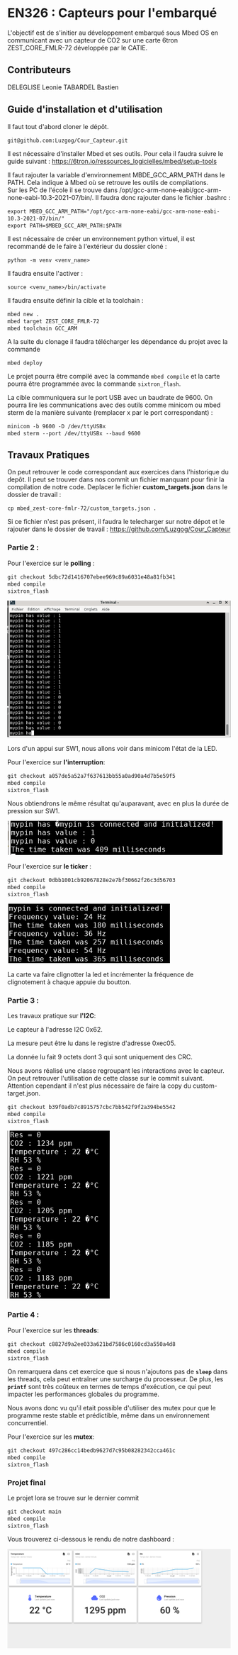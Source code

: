 # EN326 : Capteurs pour l'embarqué

L'objectif est de s'initier au développement embarqué sous Mbed OS en communicant avec un capteur de CO2 sur une carte 6tron ZEST_CORE_FMLR-72 développée par le CATIE.

## Contributeurs

DELEGLISE Leonie
TABARDEL Bastien

## Guide d'installation et d'utilisation

Il faut tout d'abord cloner le dépôt.

```
git@github.com:Luzgog/Cour_Capteur.git
```

Il est nécessaire d'installer Mbed et ses outils. Pour cela il faudra suivre le guide suivant : https://6tron.io/ressources_logicielles/mbed/setup-tools

Il faut rajouter la variable d'environnement MBDE_GCC_ARM_PATH dans le PATH. Cela indique à Mbed où se retrouve les outils de compilations.  
Sur les PC de l'école il se trouve dans /opt/gcc-arm-none-eabi/gcc-arm-none-eabi-10.3-2021-07/bin/. Il faudra donc rajouter dans le fichier .bashrc :

```
export MBED_GCC_ARM_PATH="/opt/gcc-arm-none-eabi/gcc-arm-none-eabi-10.3-2021-07/bin/"
export PATH=$MBED_GCC_ARM_PATH:$PATH
```

Il est nécessaire de créer un environnement python virtuel, il est recommandé de le faire à l'extérieur du dossier cloné :

```
python -m venv <venv_name>
```

Il faudra ensuite l'activer :

```
source <venv_name>/bin/activate
```

Il faudra ensuite définir la cible et la toolchain :
```
mbed new .
mbed target ZEST_CORE_FMLR-72
mbed toolchain GCC_ARM
```

A la suite du clonage il faudra télécharger les dépendance du projet avec la commande
```
mbed deploy
```


Le projet pourra être compilé avec la commande `mbed compile` et la carte pourra être programmée avec la commande `sixtron_flash`.

La cible communiquera sur le port USB avec un baudrate de 9600. On pourra lire les communications avec des outils comme minicom ou mbed sterm de la manière suivante (remplacer x par le port correspondant) :
```
minicom -b 9600 -D /dev/ttyUSBx
mbed sterm --port /dev/ttyUSBx --baud 9600
```

## Travaux Pratiques

On peut retrouver le code correspondant aux exercices dans l'historique du depôt.
Il peut se trouver dans nos commit un fichier manquant pour finir la compilation de notre code.
Deplacer le fichier **custom_targets.json** dans le dossier de travail :

```
cp mbed_zest-core-fmlr-72/custom_targets.json .
```
Si ce fichier n'est pas présent, il faudra le telecharger sur notre dépot et le rajouter dans le dossier de travail :
https://github.com/Luzgog/Cour_Capteur

### Partie 2 : 

Pour l'exercice sur le **polling** :
```
git checkout 5dbc72d1416707ebee969c89a6031e48a81fb341
mbed compile
sixtron_flash
```
![Polling](polling.png "Polling")

Lors d'un appui sur SW1, nous allons voir dans minicom l'état de la LED.

Pour l'exercice sur **l'interruption**:

```
git checkout a057de5a52a7f637613bb55a0ad90a4d7b5e59f5
mbed compile
sixtron_flash
```

Nous obtiendrons le même résultat qu'auparavant, avec en plus la durée de pression sur SW1.

![Interuption](interupt.png "Interuption")


Pour l'exercice sur **le ticker** :

```
git checkout 0dbb1001cb92067828e2e7bf30662f26c3d56703
mbed compile
sixtron_flash
```

![Frequency](fq.png "Frequency")

La carte va faire clignotter la led et incrémenter la fréquence de clignotement à chaque appuie du boutton.

### Partie 3 : 

Les travaux pratique sur **l'I2C**:

Le capteur à l'adresse I2C 0x62.

La mesure peut être lu dans le registre d'adresse 0xec05.

La donnée lu fait 9 octets dont 3 qui sont uniquement des CRC.

Nous avons réalisé une classe regroupant les interactions avec le capteur. On peut retrouver l'utilisation de cette classe sur le commit suivant. Attention cependant il n'est plus nécessaire de faire la copy du custom-target.json.

```
git checkout b39f0adb7c8915757cbc7bb542f9f2a394be5542
mbed compile
sixtron_flash

```

![Valeurs du capteur](c02.png "Valeurs du capteur")


### Partie 4 : 

Pour l'exercice sur les **threads**:

```
git checkout c8827d9a2ee033a621bd7586c0160cd3a550a4d8
mbed compile
sixtron_flash
```
On remarquera dans cet exercice que si nous n'ajoutons pas de **`sleep`** dans les threads, cela peut entraîner une surcharge du processeur. De plus, les **`printf`** sont très coûteux en termes de temps d'exécution, ce qui peut impacter les performances globales du programme.

Nous avons donc vu qu'il etait possible d'utiliser des mutex pour que le programme reste stable et prédictible, même dans un environnement concurrentiel.

Pour l'exercice sur les **mutex**:

```
git checkout 497c286cc14bedb9627d7c95b08282342cca461c
mbed compile
sixtron_flash
```

### Projet final 

Le projet lora se trouve sur le dernier commit 

```
git checkout main
mbed compile
sixtron_flash
```
Vous trouverez ci-dessous le rendu de notre dashboard : 

![Dashboard du capteur](screenshot_dashboard.png "Dashboard du capteur")
